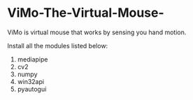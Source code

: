 # ViMo-The-Virtual-Mouse-
ViMo is virtual mouse that works by sensing you hand motion. 

Install all the modules listed below:

1. mediapipe
2. cv2
3. numpy
4. win32api
5. pyautogui
